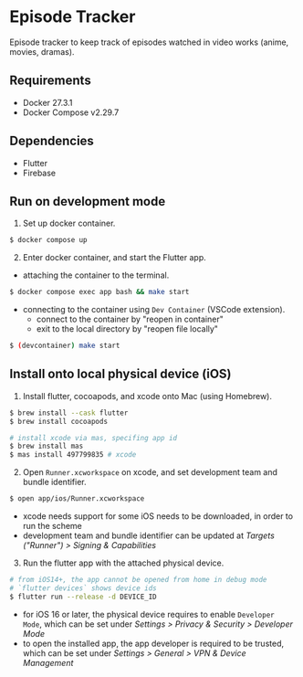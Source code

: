 # Episode Tracker
Episode tracker to keep track of episodes watched in video works (anime, movies, dramas).

## Requirements
- Docker 27.3.1
- Docker Compose v2.29.7

## Dependencies
- Flutter
- Firebase

## Run on development mode
1. Set up docker container.
```bash
$ docker compose up
```

2. Enter docker container, and start the Flutter app.
- attaching the container to the terminal.
```bash
$ docker compose exec app bash && make start
```

- connecting to the container using `Dev Container` (VSCode extension).
  - connect to the container by "reopen in container"
  - exit to the local directory by "reopen file locally"
```bash
$ (devcontainer) make start
```

## Install onto local physical device (iOS)
1. Install flutter, cocoapods, and xcode onto Mac (using Homebrew).
```bash
$ brew install --cask flutter
$ brew install cocoapods

# install xcode via mas, specifing app id
$ brew install mas
$ mas install 497799835 # xcode
```

2. Open `Runner.xcworkspace` on xcode, and set development team and bundle identifier.
```bash
$ open app/ios/Runner.xcworkspace
```
- xcode needs support for some iOS needs to be downloaded, in order to run the scheme
- development team and bundle identifier can be updated at *Targets ("Runner") > Signing & Capabilities*

3. Run the flutter app with the attached physical device.
```bash
# from iOS14+, the app cannot be opened from home in debug mode
# `flutter devices` shows device ids
$ flutter run --release -d DEVICE_ID
```
- for iOS 16 or later, the physical device requires to enable `Developer Mode`, which can be set under *Settings > Privacy & Security > Developer Mode*
- to open the installed app, the app developer is required to be trusted, which can be set under *Settings > General > VPN & Device Management*
